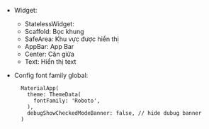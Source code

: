 - Widget:
  - StatelessWidget: 
  - Scaffold: Bọc khung
  - SafeArea: Khu vực được hiển thị
  - AppBar: App Bar
  - Center: Căn giữa
  - Text: Hiển thị text


- Config font family global:
  ```
    MaterialApp(
      theme: ThemeData(
        fontFamily: 'Roboto',
      ),
      debugShowCheckedModeBanner: false, // hide dubug banner
    )
  ```